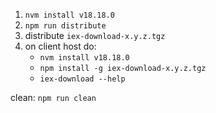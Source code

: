 
1. `nvm install v18.18.0` 
2. `npm run distribute` 
3. distribute `iex-download-x.y.z.tgz`
4. on client host do:
    - `nvm install v18.18.0`
    - `npm install -g iex-download-x.y.z.tgz`
    - `iex-download --help`

clean: `npm run clean`